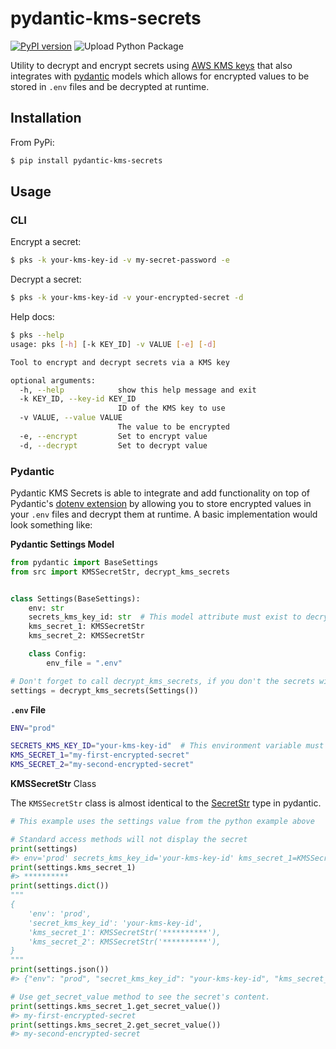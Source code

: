 # pydantic-kms-secrets
[![PyPI version](https://badge.fury.io/py/pydantic-kms-secrets.svg)](https://badge.fury.io/py/pydantic-kms-secrets)
![Upload Python Package](https://github.com/nplutt/pydantic-kms-secrets/workflows/Upload%20Python%20Package/badge.svg)

Utility to decrypt and encrypt secrets using [AWS KMS keys](https://aws.amazon.com/kms/) 
that also integrates with [pydantic](https://pydantic-docs.helpmanual.io/) models which allows for
encrypted values to be stored in `.env` files and be decrypted at runtime.

## Installation
From PyPi:
```bash
$ pip install pydantic-kms-secrets
```

## Usage

### CLI
Encrypt a secret:
```bash
$ pks -k your-kms-key-id -v my-secret-password -e
```

Decrypt a secret:
```bash
$ pks -k your-kms-key-id -v your-encrypted-secret -d
```

Help docs:
```bash
$ pks --help
usage: pks [-h] [-k KEY_ID] -v VALUE [-e] [-d]

Tool to encrypt and decrypt secrets via a KMS key

optional arguments:
  -h, --help            show this help message and exit
  -k KEY_ID, --key-id KEY_ID
                        ID of the KMS key to use
  -v VALUE, --value VALUE
                        The value to be encrypted
  -e, --encrypt         Set to encrypt value
  -d, --decrypt         Set to decrypt value
```

### Pydantic
Pydantic KMS Secrets is able to integrate and add functionality on top of Pydantic's 
[dotenv extension](https://pydantic-docs.helpmanual.io/usage/settings/) by allowing you
to store encrypted values in your `.env` files and decrypt them at runtime. A basic implementation
would look something like: 

**Pydantic Settings Model**
```python
from pydantic import BaseSettings
from src import KMSSecretStr, decrypt_kms_secrets


class Settings(BaseSettings):
    env: str
    secrets_kms_key_id: str  # This model attribute must exist to decrypt secrets
    kms_secret_1: KMSSecretStr
    kms_secret_2: KMSSecretStr

    class Config:
        env_file = ".env"

# Don't forget to call decrypt_kms_secrets, if you don't the secrets will not be decrypted
settings = decrypt_kms_secrets(Settings())
```

**`.env` File**
```bash
ENV="prod"

SECRETS_KMS_KEY_ID="your-kms-key-id"  # This environment variable must be set to decrypt secrets
KMS_SECRET_1="my-first-encrypted-secret"
KMS_SECRET_2="my-second-encrypted-secret"
```

**KMSSecretStr** Class

The `KMSSecretStr` class is almost identical to the [SecretStr](https://pydantic-docs.helpmanual.io/usage/types/#secret-types)
type in pydantic. 
```python
# This example uses the settings value from the python example above

# Standard access methods will not display the secret
print(settings)
#> env='prod' secrets_kms_key_id='your-kms-key-id' kms_secret_1=KMSSecretStr('**********') kms_secret_2=KMSSecretStr('**********')
print(settings.kms_secret_1)
#> **********
print(settings.dict())
"""
{
    'env': 'prod',
    'secret_kms_key_id': 'your-kms-key-id',
    'kms_secret_1': KMSSecretStr('**********'),
    'kms_secret_2': KMSSecretStr('**********'),
}
"""
print(settings.json())
#> {"env": "prod", "secret_kms_key_id": "your-kms-key-id", "kms_secret_1": "**********", "kms_secret_2": "**********"}

# Use get_secret_value method to see the secret's content.
print(settings.kms_secret_1.get_secret_value())
#> my-first-encrypted-secret
print(settings.kms_secret_2.get_secret_value())
#> my-second-encrypted-secret
```
 

